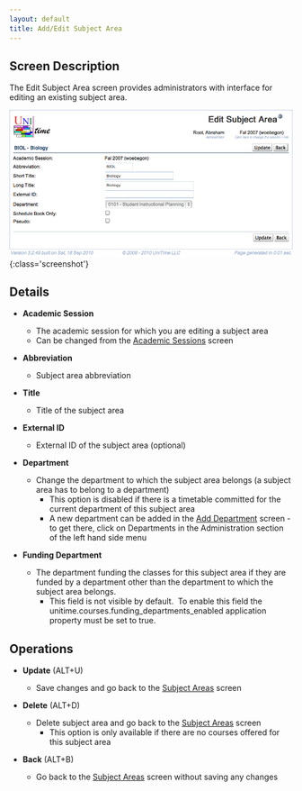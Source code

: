 ```yaml
---
layout: default
title: Add/Edit Subject Area
---
```



## Screen Description

The Edit Subject Area screen provides administrators with interface for editing an existing subject area.

![Edit Subject Area](images/edit-subject-area-1.png){:class='screenshot'}

## Details

* **Academic Session**
	* The academic session for which you are editing a subject area
	* Can be changed from the [Academic Sessions](academic-sessions) screen

* **Abbreviation**
	* Subject area abbreviation

* **Title**
	* Title of the subject area

* **External ID**
	* External ID of the subject area (optional)

* **Department**
	* Change the department to which the subject area belongs (a subject area has to belong to a department)
		* This option is disabled if there is a timetable committed for the current department of this subject area
		* A new department can be added in the [Add Department](add-department) screen - to get there, click on Departments in the Administration section of the left hand side menu

* **Funding Department**
	* The department funding the classes for this subject area if they are funded by a department other than the department to which the subject area belongs.
		* This field is not visible by default.  To enable this field the unitime.courses.funding_departments_enabled application property must be set to true.

## Operations

* **Update** (ALT+U)
	* Save changes and go back to the [Subject Areas](subject-areas) screen

* **Delete** (ALT+D)
	* Delete subject area and go back to the [Subject Areas](subject-areas) screen
		* This option is only available if there are no courses offered for this subject area

* **Back** (ALT+B)
	* Go back to the [Subject Areas](subject-areas) screen without saving any changes
